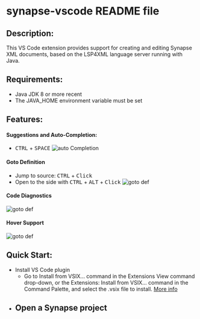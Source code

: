 # synapse-vscode README file

## Description:
This VS Code extension provides support for creating and editing Synapse XML documents, based on the LSP4XML language server running with Java.

## Requirements:
- Java JDK 8 or more recent
- The JAVA_HOME environment variable must be set

## Features:

#### Suggestions and Auto-Completion: 
* <kbd>CTRL</kbd> + <kbd>SPACE</kbd>
![auto Completion](https://raw.githubusercontent.com/sajinieKavindya/vscode-synapse/master/vscode-plugin/docs/autocompletion.gif)

#### Goto Definition 
* Jump to source: <kbd>CTRL</kbd> + <kbd>Click</kbd>    
* Open to the side with <kbd>CTRL</kbd> + <kbd>ALT</kbd> + <kbd>Click</kbd>
![goto def](/docs/gotodef.gif)

#### Code Diagnostics
![goto def](/docs/gotodef.gif)

#### Hover Support
![goto def](/docs/hover.gif)

## Quick Start:
- Install VS Code plugin
    - Go to Install from VSIX... command in the Extensions View command drop-down, or the Extensions: Install from VSIX... command in the Command Palette, and select the .vsix file to install. [More info](https://code.visualstudio.com/docs/editor/extension-gallery#_install-from-a-vsix)
- Open a Synapse project
    - 
